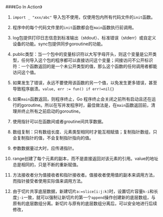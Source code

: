 ###《Go In Action》

1. `import _ "xxx/abc"` 导入包不使用，仅使用包内所有代码文件的`init`函数。

2. 程序中的每个代码文件里的`init`函数都会在`main`函数执行前调用。

3. log包提供打印日志信息到标准输出（stdout）、标准错误（stderr）或自定义设备的功能。sync包提供同步goroutine的功能。

4. public类型：当一个包中的变量标识符以大写字母开头，则这个变量是公开类型，任何导入这个包的程序都可以直接访问这个变量；间接访问不公开标识符：一个函数返回的是一个未公开类型的值，那么这个函数的任何调用者都能访问这个值。

5. 如果发生了错误，永远不要使用该函数的另一个值，以免发生更多错误，甚至导致程序崩溃。`value, err := fun() if err!=nil{}`

6. 如果`main`函数返回，则程序终止，Go 程序终止会关闭之前所有启动且还在运行的goroutine。所以在写并发程序时，最佳做法是，在`main`函数返回前，清理并终止所有之前启动的goroutine。
	
7. 使用指针可以在函数间或者groutine间共享数据。

8. 数组复制：只有数组长度、元素类型相同时才能互相赋值；复制指针数组，只会复制指针的值，不会复制指针指向的值。

9. 参数数据量过大时，应传递指针。

10. range创建了每个元素的副本，而不是直接返回对该元素的引用。value的地址总是相同的，只是不断的重新赋值。

11. 方法接收者分为值接收者和指针接收者。值接收者使用值的副本来调用方法，而指针接受者使用实际值来调用方法。

12. 由于切片共享底层数据，新建切片`a:=slice[i:j:k]`时，设置切片容量`k-i`和长度`j-i`一致，就可以强制让新切片的第一个`append`操作创建新的底层数组，与原有的底层数组分离。新切片与原有的底层数组分离后，可以安全地进行后续修改，